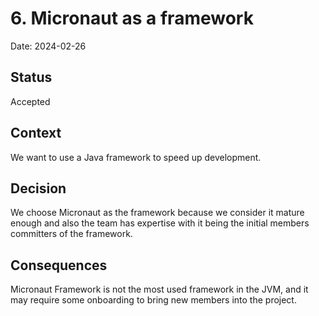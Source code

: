 # 6. Micronaut as a framework

Date: 2024-02-26

## Status

Accepted

## Context

We want to use a Java framework to speed up development.

## Decision

We choose Micronaut as the framework because we consider it mature enough and also the team has expertise with it being the initial members committers of the framework. 

## Consequences

Micronaut Framework is not the most used framework in the JVM, and it may require some onboarding to bring new members into the project. 